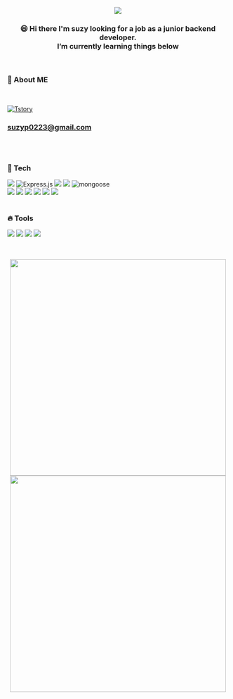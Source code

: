
<p align="center"><img src="https://user-images.githubusercontent.com/84648177/163575439-ead0a308-bda7-44cd-8402-dd5ba694fe8f.jpg" />
</p>
<div align="center"> 
<h3> 
😄 Hi there I'm suzy looking for a job as a junior backend developer. 
  <br>
  I’m currently learning things below 
</h3>
</div>
<br>


### **📣 About ME** 
<br> 

[![Tstory](https://img.shields.io/badge/Tstory-F7DF1E?style=for-the-badge&logo=Tstory&logoColor=black "suzy_pak 코딩블로그")](https://ppojjakcoding.tistory.com)
### suzyp0223@gmail.com
<br><br>

### **💎 Tech**
<p>
<img src="https://img.shields.io/badge/node.js-2088FF?style=for-the-badge&logo=Node.js&logoColor=white">
<img alt="Express.js" src ="https://img.shields.io/badge/express-000000.svg?&style=for-the-badge&logo=express&logoColor=white"/>
<img src="https://img.shields.io/badge/javascript-F7DF1E?style=for-the-badge&logo=javascript&logoColor=black">
<img src="https://img.shields.io/badge/mongoDB-47A248?style=for-the-badge&logo=MongoDB&logoColor=white">
<img alt="mongoose" src ="https://img.shields.io/badge/mongoose-61DAFB?&style=for-the-badge&logo=mongoose&logoColor=white"/>
</br>
<img src="https://img.shields.io/badge/Load Balancer-FF9E0F?style=for-the-badge&logo=Load Balancer&logoColor=white">
<img src="https://img.shields.io/badge/AWS Ec2-232F3E?style=for-the-badge&logo=amazonaws&logoColor=white"> 
<img src="https://img.shields.io/badge/AWS CloudWatch-EC3750?style=for-the-badge&logo=amazonaws&logoColor=white"> 
<img src="https://img.shields.io/badge/PM2-2B037A?style=for-the-badge&logo=PM2&logoColor=white">
<img src ="https://img.shields.io/badge/Swagger-34E27A?&style=for-the-badge&logo=mongoose&logoColor=black"/>
<img src="https://img.shields.io/badge/Socket.io-010101?style=for-the-badge&logo=Socket.io&logoColor=FFFFFF"/>
<br><br>
</p>


### **🔥 Tools**
<p>
<img src="https://img.shields.io/badge/VSCode-007ACC?style=for-the-badge&logo=Visual Studio Code&logoColor=white"/>
<img src="https://img.shields.io/badge/Slack-4A154B?style=for-the-badge&logo=Slack&logoColor=white"/>
<img src="https://img.shields.io/badge/Git-F05032?style=for-the-badge&logo=Git&logoColor=white"/>
<img src="https://img.shields.io/badge/Github-DB7093?style=for-the-badge&logo=github&logoColor=white">
</p>
<br><br>

<!-- readme-status-card -->
<!-- redme status care theme   /dark, radical, merko, gruvbox, tokyonight, onedark, cobalt, synthwave, highcontrast, dracula/
<img src="https://github-readme-stats.vercel.app/api?username=suzyp0223&show_icons=true&count_private=true&line_height=24" style="width: 492px"> 
-->

<div align="center">  
<img src="https://github-readme-stats.vercel.app/api?username=suzyp0223&show_icons=true&theme=dracula&count_private=true&line_height=24" style="width: 492px">
<img src="https://github-readme-stats.vercel.app/api/top-langs/?username=suzyp0223&layout=compact&theme=gruvbox&langs_count=5&line_height=17" style="width: 492px" >  
</div>

